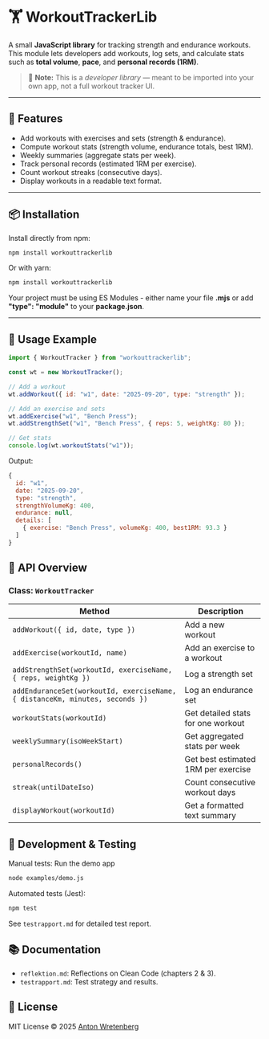 # 🏋 WorkoutTrackerLib

A small **JavaScript library** for tracking strength and endurance workouts.  
This module lets developers add workouts, log sets, and calculate stats such as **total volume**, **pace**, and **personal records (1RM)**.

> 🧩 **Note:** This is a *developer library* — meant to be imported into your own app, not a full workout tracker UI.

---

## 🌟 Features

- Add workouts with exercises and sets (strength & endurance).
- Compute workout stats (strength volume, endurance totals, best 1RM).
- Weekly summaries (aggregate stats per week).
- Track personal records (estimated 1RM per exercise).
- Count workout streaks (consecutive days).
- Display workouts in a readable text format.

---

## 📦 Installation

Install directly from npm:
```bash
npm install workouttrackerlib
```
Or with yarn:
```bash
npm install workouttrackerlib
```
Your project must be using ES Modules - either name your file **.mjs** or add **"type": "module"** to your **package.json**.

---

## 🚀 Usage Example

```js
import { WorkoutTracker } from "workouttrackerlib";

const wt = new WorkoutTracker();

// Add a workout
wt.addWorkout({ id: "w1", date: "2025-09-20", type: "strength" });

// Add an exercise and sets
wt.addExercise("w1", "Bench Press");
wt.addStrengthSet("w1", "Bench Press", { reps: 5, weightKg: 80 });

// Get stats
console.log(wt.workoutStats("w1"));
```
Output:
```js
{
  id: "w1",
  date: "2025-09-20",
  type: "strength",
  strengthVolumeKg: 400,
  endurance: null,
  details: [
    { exercise: "Bench Press", volumeKg: 400, best1RM: 93.3 }
  ]
}
```

## 🧠 API Overview

### Class: `WorkoutTracker`

| Method | Description |
|--------|--------------|
| `addWorkout({ id, date, type })` | Add a new workout |
| `addExercise(workoutId, name)` | Add an exercise to a workout |
| `addStrengthSet(workoutId, exerciseName, { reps, weightKg })` | Log a strength set |
| `addEnduranceSet(workoutId, exerciseName, { distanceKm, minutes, seconds })` | Log an endurance set |
| `workoutStats(workoutId)` | Get detailed stats for one workout |
| `weeklySummary(isoWeekStart)` | Get aggregated stats per week |
| `personalRecords()` | Get best estimated 1RM per exercise |
| `streak(untilDateIso)` | Count consecutive workout days |
| `displayWorkout(workoutId)` | Get a formatted text summary |


## 🧪 Development & Testing

Manual tests: Run the demo app

```bash
node examples/demo.js
```

Automated tests (Jest):

```bash
npm test
```

See `testrapport.md` for detailed test report.

## 📚 Documentation

- `reflektion.md`: Reflections on Clean Code (chapters 2 & 3).
- `testrapport.md`: Test strategy and results.

## 📜 License

MIT License © 2025 [Anton Wretenberg](https://github.com/WretenbergAnton)
